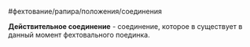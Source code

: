 #фехтование/рапира/положения/соединения 

**Действительное соединение** - соединение, которое в существует в данный момент фехтовального поединка.